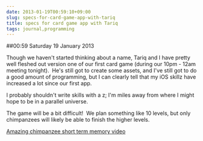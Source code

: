 ```yaml
---
date: 2013-01-19T00:59:10+09:00
slug: specs-for-card-game-app-with-tariq
title: specs for card game app with Tariq
tags: journal,programming
---
```


##00:59 Saturday 19 January 2013

Though we haven't started thinking about a name, Tariq and I have pretty well fleshed out version one of our first card game (during our 10pm - 12am meeting tonight).  He's still got to create some assets, and I've still got to do a good amount of programming, but I can clearly tell that my iOS skillz have increased a lot since our first app.

I probably shouldn't write skills with a z; I'm miles away from where I might hope to be in a parallel universe.

The game will be a bit difficult!  We plan something like 10 levels, but only chimpanzees will likely be able to finish the higher levels.

[Amazing chimpanzee short term memory video](http://www.youtube.com/watch?v=ravykEih1rE)
